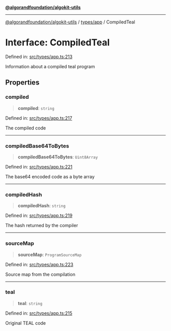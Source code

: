 [**@algorandfoundation/algokit-utils**](../../../README.md)

***

[@algorandfoundation/algokit-utils](../../../README.md) / [types/app](../README.md) / CompiledTeal

# Interface: CompiledTeal

Defined in: [src/types/app.ts:213](https://github.com/algorandfoundation/algokit-utils-ts/blob/main/src/types/app.ts#L213)

Information about a compiled teal program

## Properties

### compiled

> **compiled**: `string`

Defined in: [src/types/app.ts:217](https://github.com/algorandfoundation/algokit-utils-ts/blob/main/src/types/app.ts#L217)

The compiled code

***

### compiledBase64ToBytes

> **compiledBase64ToBytes**: `Uint8Array`

Defined in: [src/types/app.ts:221](https://github.com/algorandfoundation/algokit-utils-ts/blob/main/src/types/app.ts#L221)

The base64 encoded code as a byte array

***

### compiledHash

> **compiledHash**: `string`

Defined in: [src/types/app.ts:219](https://github.com/algorandfoundation/algokit-utils-ts/blob/main/src/types/app.ts#L219)

The hash returned by the compiler

***

### sourceMap

> **sourceMap**: `ProgramSourceMap`

Defined in: [src/types/app.ts:223](https://github.com/algorandfoundation/algokit-utils-ts/blob/main/src/types/app.ts#L223)

Source map from the compilation

***

### teal

> **teal**: `string`

Defined in: [src/types/app.ts:215](https://github.com/algorandfoundation/algokit-utils-ts/blob/main/src/types/app.ts#L215)

Original TEAL code
